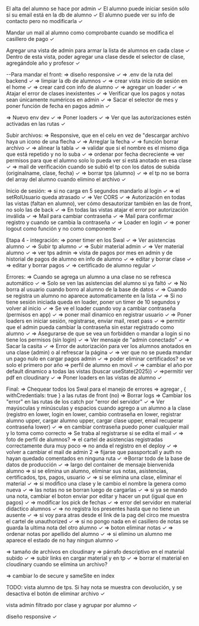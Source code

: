 El alta del alumno se hace por admin ✓
El alumno puede iniciar sesión sólo si su email está en la db de alumno ✓
El alumno puede ver su info de contacto pero no modificarla ✓

Mandar un mail al alumno como comprobante cuando se modifica el casillero de pago ✓

Agregar una vista de admin para armar la lista de alumnos en cada clase ✓
Dentro de esta vista, poder agregar una clase desde el selector de clase, agregándole año y profesor ✓


--Para mandar el front:
=> diseño responsive ✓
=> .env de la ruta del backend ✓
=> limpiar la db de alumnos ✓
=> crear vista inicio de sesión en el home ✓
=> crear card con info de alumno ✓
=> agregar un loader ✓
=> Atajar el error de clases inexistentes ✓
=> Verificar que los pagos y notas sean únicamente numéricos en admin ✓
=> Sacar el selector de mes y poner función de fecha en pagos admin ✓

=> Nuevo env dev ✓
=> Poner loaders ✓
=> Ver que las autorizaciones estén activadas en las rutas ✓


Subir archivos: 
=> Responsive, que en el celu en vez de "descargar archivo haya un icono de una flecha ✓
=> Arreglar la fecha ✓
=> función borrar archivo ✓
=> alinear la tabla ✓
=> validar que si el nombre es el mismo diga que está repetido y no lo suba ✓
=> ordenar por fecha decreciente
=> ver permisos para que el alumno solo lo pueda ver si está anotado en esa clase ✓
=> mail de verificación cuando se subió el tp con los datos de subida (originalname, clase, fecha) ✓
=> borrar tps (alumno) ✓
=> el tp no se borra del array del alumno cuando elimino el archivo ✓


Inicio de sesión:
=> si no carga en 5 segundos mandarlo al login ✓
=> el setRolUsuario queda atrasado ✓
=> Ver CORS ✓
=> Autorización en todas las vistas (faltan en alumno), ver cómo desautorizar también en las de front, no solo las de back ✓
=> En todas las vistas atajar el error por autorización inválida ✓
=> Mail para cambiar contraseña ✓
=> Mail para confirmar registro y cuando se cambia la contraseña ✓
=> Loader en login ✓
=> poner logout como función y no como componente ✓ 


Etapa 4 - integración:
=> poner timer en los Swal ✓
=> Ver asistencias alumno ✓
=> Subir tp alumno ✓
=> Subir material admin ✓
=> Ver material alumno ✓
=> ver tps admin
=> vista de pagos por mes en admin y de historial de pagos de alumno en info de alumno ✓
=> editar y borrar clase ✓
=> editar y borrar pagos ✓
=> certificado de alumno regular ✓

Errores: 
=> Cuando se agrega un alumno a una clase no se refresca automático ✓
=> Solo se ven las asistencias del alumno si ya faltó ✓
=> No borra al usuario cuando borro al alumno de la base de datos ✓
=> Cuando se registra un alumno no aparece automaticamente en la lista ✓
=> Si no tiene sesión iniciada queda en loader, poner un timer de 10 segundos y volver al inicio ✓
=> Se ve el loader cuando voy a cambiar contraseña (permisos en app) ✓
=> poner mail dinamico en registrar usuario ✓
=> Poner loaders en iniciar sesión, registrarse, enviar mail, reset pass ✓
=> permitir que el admin pueda cambiar la contraseña sin estar registrado como alumno ✓
=> Asegurarse de que se vea un forbidden o mandar a login si no tiene los permisos (sin login) ✓
=> Ver mensaje de "admin conectado" ✓
=> Sacar la casita ✓
=> Error de autorización para ver los alumnos anotados en una clase (admin) o al refrescar la página ✓
=> ver que no se pueda mandar un pago nulo en cargar pagos admin ✓
=> poder eliminar certificados? se ve solo el primero por año
=> perfil de alumno en movil ✓
=> cambiar el año por default dinamico a todas las vistas (buscar useState(2025)) ✓
=>permitir ver pdf en cloudinary ✓
=> Poner loaders en las vistas de alumno ✓

Final:
=> Chequear todos los Swal para el manejo de errores
=> agregar , { withCredentials: true } a las rutas de front (no)
=> Borrar logs
=> Cambiar los "error" en las rutas de los catch por "error del servidor" ✓
=> Ver mayúsculas y minúsculas y espacios cuando agrego a un alumno a la clase (registro en lower, login en lower, cambio contraseña en lower, registrar alumno upper, cargar alumno upper, cargar clase upper, email recuperar contraseña lower) ✓
=> en cambiar contraseña puedo poner cualquier mail y lo toma como correcto
=> Se traba al registrarse si se edita el mail ✓
=> foto de perfil de alumnos?
=> el cartel de asistencias registradas correctamente dura muy poco
=> no anda el registro en el deploy ✓
=> volver a cambiar el mail de admin 2
=> fijarse que passportcall y auth no hayan quedado comentados en ninguna ruta ✓
=>Borrar todo de la base de datos de producción ✓
=> largo del container de mensaje bienvenida alumno 
=> si se elimina un alumno, eliminar sus notas, asistencias, certificados, tps, pagos, usuario ✓
=> si se elimina una clase, eliminar el material ✓
=> si modifico una clase y le cambio el nombre la genera como nueva ✓
=> las notas no se borran luego de cargarlas ✓
=> si ya se mando una nota, cambiar el boton enviar por editar y hacer un put (igual que en pagos) ✓
=> modificar los pick de fechas ✓
=> error del servidor en material didactico alumnos ✓
=> no registra los presentes hasta que no tiene un ausente ✓
=> si voy para atras desde el link de la pag del circo me muestra el cartel de unauthorized ✓
=> si no pongo nada en el casillero de notas se guarda la ultima nota del otro alumno ✓
=> boton eliminar notas ✓
=> ordenar notas por apellido del alumno ✓
=> si elimino un alumno me aparece el estado de no hay ningun alumno ✓

=> tamaño de archivos en cloudinary
=> párrafo descriptivo en el material subido ✓
=> subir links en cargar material y en tp ✓
=> borrar el material en cloudinary cuando se elimina un archivo? 

=> cambiar lo de secure y sameSite en index


TODO: 
vista alumno de tps. Si hay nota se muestra con devolución, y se desactiva el botón de eliminar archivo ✓

vista admin filtrado por clase y agrupar por alumno ✓

diseño responsive ✓